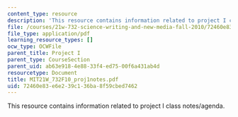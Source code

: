 ```yaml
---
content_type: resource
description: 'This resource contains information related to project I class notes/agenda. '
file: /courses/21w-732-science-writing-and-new-media-fall-2010/72460e83e6e239c136ba8f59cbed7462_MIT21W_732F10_proj1notes.pdf
file_type: application/pdf
learning_resource_types: []
ocw_type: OCWFile
parent_title: Project I
parent_type: CourseSection
parent_uid: ab63e918-4e88-33f4-ed75-00f6a431ab4d
resourcetype: Document
title: MIT21W_732F10_proj1notes.pdf
uid: 72460e83-e6e2-39c1-36ba-8f59cbed7462
---
```

This resource contains information related to project I class notes/agenda. 

